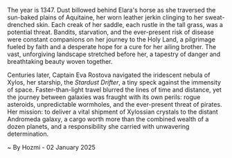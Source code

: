 
The year is 1347.  Dust billowed behind Elara's horse as she traversed the sun-baked plains of Aquitaine, her worn leather jerkin clinging to her sweat-drenched skin.  Each creak of her saddle, each rustle in the tall grass, was a potential threat.  Bandits, starvation, and the ever-present risk of disease were constant companions on her journey to the Holy Land, a pilgrimage fueled by faith and a desperate hope for a cure for her ailing brother. The vast, unforgiving landscape stretched before her, a tapestry of danger and breathtaking beauty woven together.

Centuries later, Captain Eva Rostova navigated the iridescent nebula of Xylos, her starship, the *Stardust Drifter*, a tiny speck against the immensity of space.  Faster-than-light travel blurred the lines of time and distance, yet the journey between galaxies was fraught with its own perils: rogue asteroids, unpredictable wormholes, and the ever-present threat of pirates. Her mission: to deliver a vital shipment of Xylossian crystals to the distant Andromeda galaxy, a cargo worth more than the combined wealth of a dozen planets, and a responsibility she carried with unwavering determination.

~ By Hozmi - 02 January 2025
